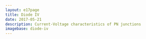 ```yaml
---
layout: e17page
title: Diode IV
date: 2017-05-21
description: Current-Voltage characteristics of PN junctions
imagebase: diode-iv
---
```



